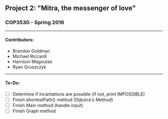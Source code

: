 ## Project 2: "Mitra, the messenger of love"
### COP3530 - Spring 2016
---

#### Contributors:
* Brandon Goldman
* Michael Riccardi
* Harrison Magoutas
* Ryan Gruszczyk

---

#### To-Do:
- [ ] Determine if incantations are possible (if not, print IMPOSSIBLE)
- [ ] Finish shortestPath() method (Dijkstra's Method)
- [ ] Finish Main method (handle input)
- [ ] Finish Graph method
